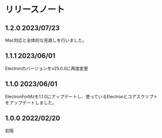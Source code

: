 # リリースノート
## 1.2.0 2023/07/23
Mac対応と全体的な見直しを行いました。
## 1.1.1 2023/06/01
Electronのバージョンをv25.0.0に再度変更
## 1.1.0 2023/06/01
ElectronForMzを1.1.0にアップデートし、使っているElectronとコアスクリプトをアップデートしました。
## 1.0.0 2022/02/20
初版
